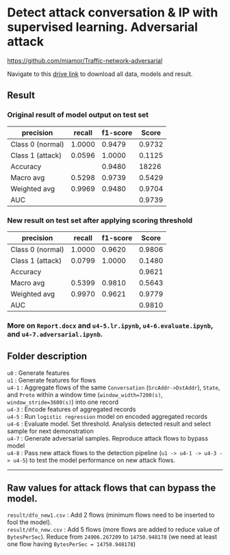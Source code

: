 # Detect attack conversation & IP with supervised learning. Adversarial attack  

<https://github.com/miamor/Traffic-network-adversarial>  

Navigate to this [drive link](https://drive.google.com/drive/folders/18A4jHpMKlQZllyK2V4Ds9pufWk5WF8uG?usp=sharing) to download all data, models and result.   

## Result
### Original result of model output on test set
| 	precision |	recall |	f1-score |	Score |
--- | --- | --- | --- |
| Class 0 (normal) |	1.0000 |	0.9479 |	0.9732 |	18166 |
| Class 1 (attack) |	0.0596 |	1.0000 |	0.1125 |	60 |
| Accuracy |	 |		0.9480 |	18226 |
| Macro avg |	0.5298 |	0.9739 |	0.5429 |	18226 |
| Weighted avg |	0.9969 |	0.9480 |	0.9704 |	18226 |
| AUC |	 |	 | 	0.9739 |
### New result on test set after applying scoring threshold
| 	precision |	recall |	f1-score |	Score |
--- | --- | --- | --- |
| Class 0 (normal) |	1.0000 |	0.9620 |	0.9806 |	18166
| Class 1 (attack) |	0.0799 |	1.0000 |	0.1480 |	60
| Accuracy |	 |	 |	0.9621 |	18226
| Macro avg |	0.5399 |	0.9810 |	0.5643 |	18226
| Weighted avg |	0.9970 |	0.9621 |	0.9779 |	18226
| AUC |	 |	 |	 0.9810

### More on `Report.docx` and `u4-5.lr.ipynb`, `u4-6.evaluate.ipynb`, and `u4-7.adversarial.ipynb`.


## Folder description
`u0` : Generate features  
`u1` : Generate features for flows  
`u4-1` : Aggregate flows of the same `Conversation` (`SrcAddr->DstAddr`), `State`, and `Proto` within a window time (`window_width=7200(s)`, `window_stride=3600(s)`) into one record  
`u4-3` : Encode features of aggregated records  
`u4-5` : Run `logistic regression` model on encoded aggregated records  
`u4-6` : Evaluate model. Set threshold. Analysis detected result and select sample for next demonstration  
`u4-7` : Generate adversarial samples. Reproduce attack flows to bypass model  
`u4-8` : Pass new attack flows to the detection pipeline (`u1 -> u4-1 -> u4-3 -> u4-5`) to test the model performance on new attack flows.  

---

## Raw values for attack flows that can bypass the model.
`result/dfo_new1.csv` : Add 2 flows (minimum flows need to be inserted to fool the model).   
`result/dfo_new.csv` : Add 5 flows (more flows are added to reduce value of `BytesPerSec`). Reduce from `24906.267209` to `14750.948178` (we need at least one flow having `BytesPerSec = 14750.948178`)   
   